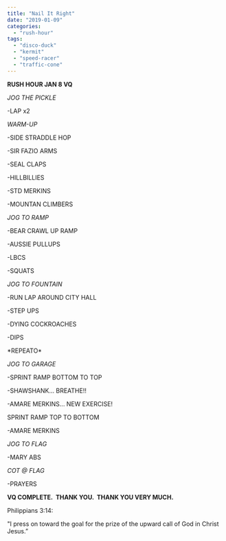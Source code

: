 ```yaml
---
title: "Nail It Right"
date: "2019-01-09"
categories: 
  - "rush-hour"
tags: 
  - "disco-duck"
  - "kermit"
  - "speed-racer"
  - "traffic-cone"
---
```


**RUSH HOUR JAN 8 VQ**

_JOG THE PICKLE_

\-LAP x2

_WARM-UP_

\-SIDE STRADDLE HOP

\-SIR FAZIO ARMS

\-SEAL CLAPS

\-HILLBILLIES

\-STD MERKINS

\-MOUNTAN CLIMBERS

_JOG TO RAMP_

\-BEAR CRAWL UP RAMP

\-AUSSIE PULLUPS

\-LBCS

\-SQUATS

_JOG TO FOUNTAIN_

\-RUN LAP AROUND CITY HALL

\-STEP UPS

\-DYING COCKROACHES

\-DIPS

\*REPEATO\*

_JOG TO GARAGE_

\-SPRINT RAMP BOTTOM TO TOP

\-SHAWSHANK… BREATHE!!

\-AMARE MERKINS... NEW EXERCISE!

SPRINT RAMP TOP TO BOTTOM

\-AMARE MERKINS

_JOG TO FLAG_

\-MARY ABS

_COT @ FLAG_

\-PRAYERS

**VQ COMPLETE.  THANK YOU.  THANK YOU VERY MUCH.**

Philippians 3:14:

"I press on toward the goal for the prize of the upward call of God in Christ Jesus.”
